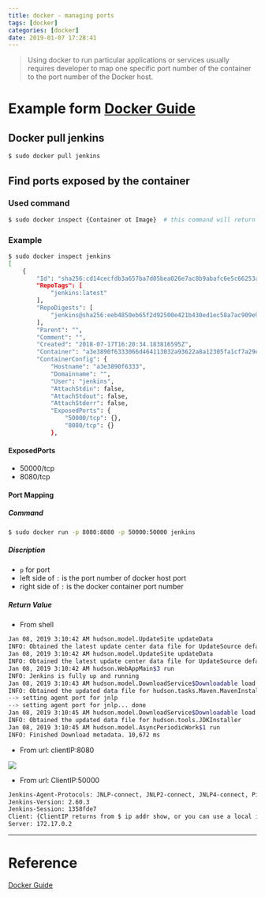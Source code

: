 ```yaml
---
title: docker - managing ports
tags: [docker]
categories: [docker]
date: 2019-01-07 17:28:41
---
```


> Using docker to run particular applications or services usually requires developer to map one specific port number of the container to the port number of the Docker host.

# Example form [Docker Guide](https://www.tutorialspoint.com/docker/docker_quick_guide.htm)

## Docker pull jenkins

```bash
$ sudo docker pull jenkins
```

<!-- more -->

## Find ports exposed by the container

### Used command

```bash
$ sudo docker inspect {Container ot Image}	# this command will return the low-level information of the image or container in JSON format.
```

### Example

```sh
$ sudo docker inspect jenkins
[
    {
        "Id": "sha256:cd14cecfdb3a657ba7d05bea026e7ac8b9abafc6e5c66253ab327c7211fa6281",
        "RepoTags": [
            "jenkins:latest"
        ],
        "RepoDigests": [
            "jenkins@sha256:eeb4850eb65f2d92500e421b430ed1ec58a7ac909e91f518926e02473904f668"
        ],
        "Parent": "",
        "Comment": "",
        "Created": "2018-07-17T16:20:34.183816595Z",
        "Container": "a3e3890f6333066d464113032a93622a8a12305fa1cf7a29e57ad29cbde66a19",
        "ContainerConfig": {
            "Hostname": "a3e3890f6333",
            "Domainname": "",
            "User": "jenkins",
            "AttachStdin": false,
            "AttachStdout": false,
            "AttachStderr": false,
            "ExposedPorts": {
                "50000/tcp": {},
                "8080/tcp": {}
            },
```

#### ExposedPorts

- 50000/tcp
- 8080/tcp

#### Port Mapping

##### Command

```bash
$ sudo docker run -p 8080:8080 -p 50000:50000 jenkins
```

##### Discription

- `p` for port
- left side of `:` is the port number of docker host port
- right side of `:` is the docker container port number

##### Return Value

- From shell

```sh
Jan 08, 2019 3:10:42 AM hudson.model.UpdateSite updateData
INFO: Obtained the latest update center data file for UpdateSource default
Jan 08, 2019 3:10:42 AM hudson.model.UpdateSite updateData
INFO: Obtained the latest update center data file for UpdateSource default
Jan 08, 2019 3:10:42 AM hudson.WebAppMain$3 run
INFO: Jenkins is fully up and running
Jan 08, 2019 3:10:43 AM hudson.model.DownloadService$Downloadable load
INFO: Obtained the updated data file for hudson.tasks.Maven.MavenInstaller
--> setting agent port for jnlp
--> setting agent port for jnlp... done
Jan 08, 2019 3:10:45 AM hudson.model.DownloadService$Downloadable load
INFO: Obtained the updated data file for hudson.tools.JDKInstaller
Jan 08, 2019 3:10:45 AM hudson.model.AsyncPeriodicWork$1 run
INFO: Finished Download metadata. 10,672 ms
```

- From url: clientIP:8080

![](/images/docker/jenkins8080.jpg)

- From url: ClientIP:50000

```bash
Jenkins-Agent-Protocols: JNLP-connect, JNLP2-connect, JNLP4-connect, Ping
Jenkins-Version: 2.60.3
Jenkins-Session: 1358fde7
Client: {ClientIP returns from $ ip addr show, or you can use a local ip address like 127.0.0.1}
Server: 172.17.0.2
```

------------------------

# Reference

[Docker Guide](https://www.tutorialspoint.com/docker/docker_quick_guide.htm)
